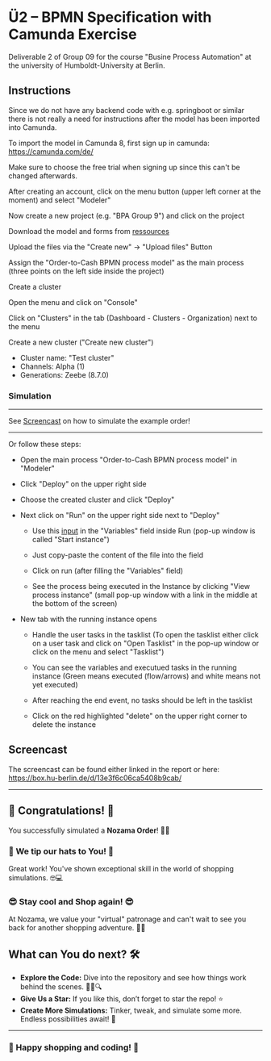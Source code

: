 # Ü2 – BPMN Specification with Camunda Exercise
Deliverable 2 of Group 09 for the course "Busine Process Automation" at the university of Humboldt-University at Berlin.

## Instructions

Since we do not have any backend code with e.g. springboot or similar there is not really a need for instructions after the model has been imported into Camunda.

To import the model in Camunda 8, first sign up in camunda: https://camunda.com/de/

Make sure to choose the free trial when signing up since this can't be changed afterwards.


After creating an account, click on the menu button (upper left corner at the moment) and select "Modeler"

Now create a new project (e.g. "BPA Group 9") and click on the project 

Download the model and forms from [ressources](ressources/)

Upload the files via the "Create new" -> "Upload files" Button

Assign the "Order-to-Cash BPMN process model" as the main process (three points on the left side inside the project)


Create a cluster

Open the menu and click on "Console"

Click on "Clusters" in the tab (Dashboard - Clusters - Organization) next to the menu

Create a new cluster ("Create new cluster")
- Cluster name: "Test cluster"
- Channels: Alpha (1)
- Generations: Zeebe (8.7.0)

### Simulation

* * *

See [Screencast](https://github.com/rexbrutal/camunda-bpa-group09/blob/main/README.md#screencast) on how to simulate the example order!

* * *

Or follow these steps: 

- Open the main process "Order-to-Cash BPMN process model" in "Modeler"

- Click "Deploy" on the upper right side

- Choose the created cluster and click "Deploy"

- Next click on "Run" on the upper right side next to "Deploy"

  - Use this [input](input.json) in the "Variables" field inside Run (pop-up window is called "Start instance")

  - Just copy-paste the content of the file into the field

  - Click on run (after filling the "Variables" field)

  - See the process being executed in the Instance by clicking "View process instance"
    (small pop-up window with a link in the middle at the bottom of the screen)

- New tab with the running instance opens

  - Handle the user tasks in the tasklist (To open the tasklist either click on a user task and click on "Open Tasklist" in the pop-up window or click on the menu and select "Tasklist")
 
  - You can see the variables and executued tasks in the running instance (Green means executed (flow/arrows) and white means not yet executed)
 
  - After reaching the end event, no tasks should be left in the tasklist
 
  - Click on the red highlighted "delete" on the upper right corner to delete the instance

## Screencast

The screencast can be found either linked in the report or here: https://box.hu-berlin.de/d/13e3f6c06ca5408b9cab/

***

## **🥳 Congratulations!** 🥳

You successfully simulated a **Nozama Order**! 🎯💼

### 🤠 We tip our hats to You! 🤠

Great work! You've shown exceptional skill in the world of shopping simulations. 🤓💻

### 😎 Stay cool and Shop again! 😎

At Nozama, we value your "virtual" patronage and can't wait to see you back for another shopping adventure. 🛒✨

## **What can You do next?** 🛠️

- **Explore the Code:** Dive into the repository and see how things work behind the scenes. 🧑‍💻🔍
- **Give Us a Star:** If you like this, don’t forget to star the repo! ⭐
- **Create More Simulations:** Tinker, tweak, and simulate some more. Endless possibilities await! 🚀

---

### 🌟 Happy shopping and coding! 🌟
